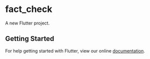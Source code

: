 # fact_check

A new Flutter project.

## Getting Started

For help getting started with Flutter, view our online
[documentation](https://flutter.io/).

